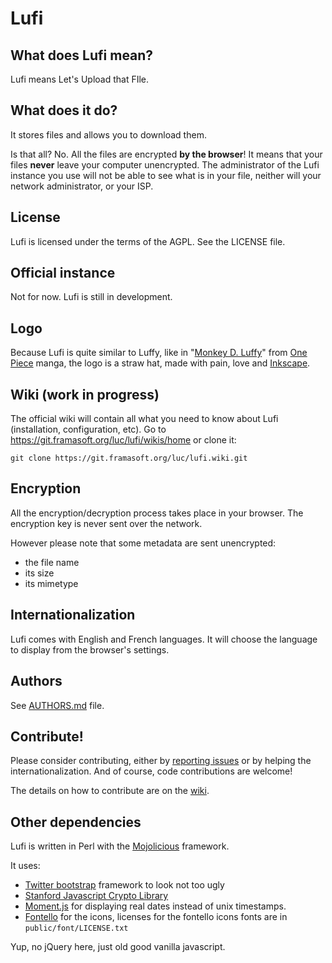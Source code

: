 # Lufi

## What does Lufi mean?

Lufi means Let's Upload that FIle.

## What does it do?

It stores files and allows you to download them.

Is that all? No. All the files are encrypted **by the browser**! It means that your files **never** leave your computer unencrypted.
The administrator of the Lufi instance you use will not be able to see what is in your file, neither will your network administrator, or your ISP.

## License

Lufi is licensed under the terms of the AGPL. See the LICENSE file.

## Official instance

Not for now. Lufi is still in development.

## Logo

Because Lufi is quite similar to Luffy, like in "[Monkey D. Luffy](https://en.wikipedia.org/wiki/Monkey_D._Luffy)" from [One Piece](https://en.wikipedia.org/wiki/One_Piece) manga, the logo is a straw hat, made with pain, love and [Inkscape](https://inkscape.org/).

## Wiki (work in progress)

The official wiki will contain all what you need to know about Lufi (installation, configuration, etc). Go to <https://git.framasoft.org/luc/lufi/wikis/home> or clone it:

```
git clone https://git.framasoft.org/luc/lufi.wiki.git
```

## Encryption

All the encryption/decryption process takes place in your browser. The encryption key is never sent over the network.

However please note that some metadata are sent unencrypted:

* the file name
* its size
* its mimetype

## Internationalization

Lufi comes with English and French languages. It will choose the language to display from the browser's settings.

## Authors

See [AUTHORS.md](AUTHORS.md) file.

## Contribute!

Please consider contributing, either by [reporting issues](https://git.framasoft.org/luc/lufi/issues) or by helping the internationalization. And of course, code contributions are welcome!

The details on how to contribute are on the [wiki](https://git.framasoft.org/luc/lufi/wikis/contribute).

## Other dependencies

Lufi is written in Perl with the [Mojolicious](http://mojolicio.us) framework.

It uses:

* [Twitter bootstrap](http://getbootstrap.com) framework to look not too ugly
* [Stanford Javascript Crypto Library](http://bitwiseshiftleft.github.com/sjcl/)
* [Moment.js](http://momentjs.com/) for displaying real dates instead of unix timestamps.
* [Fontello](http://fontello.com/) for the icons, licenses for the fontello icons fonts are in `public/font/LICENSE.txt`

Yup, no jQuery here, just old good vanilla javascript.
